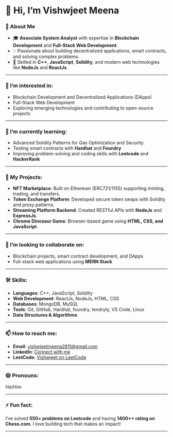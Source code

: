 # 👋 Hi, I’m Vishwjeet Meena  

### 🚀 About Me
- 🎓 **Associate System Analyst** with expertise in **Blockchain Development** and **Full-Stack Web Development**.  
- 💡 Passionate about building decentralized applications, smart contracts, and solving complex problems.  
- 🔧 Skilled in **C++**, **JavaScript**, **Solidity**, and modern web technologies like **NodeJs** and **ReactJs**.

---

### 👀 I’m interested in:
- Blockchain Development and Decentralized Applications (DApps)  
- Full-Stack Web Development  
- Exploring emerging technologies and contributing to open-source projects  

---

### 🌱 I’m currently learning:
- Advanced Solidity Patterns for Gas Optimization and Security  
- Testing smart contracts with **Hardhat** and **Foundry**  
- Improving problem-solving and coding skills with **Leetcode** and **HackerRank**

---

### 💼 My Projects:
- **NFT Marketplace**: Built on Ethereum (ERC721/1155) supporting minting, trading, and transfers.  
- **Token Exchange Platform**: Developed secure token swaps with Solidity and proxy patterns.  
- **Streaming Platform Backend**: Created RESTful APIs with **NodeJs** and **ExpressJs**.  
- **Chrome Dinosaur Game**: Browser-based game using **HTML, CSS, and JavaScript**.

---

### 💞️ I’m looking to collaborate on:
- Blockchain projects, smart contract development, and DApps  
- Full-stack web applications using **MERN Stack**  

---

### 🛠️ Skills:
- **Languages**: C++, JavaScript, Solidity  
- **Web Development**: ReactJs, NodeJs, HTML, CSS  
- **Databases**: MongoDB, MySQL  
- **Tools**: Git, GitHub, Hardhat, foundry, tendryly, VS Code, Linux  
- **Data Structures & Algorithms**  

---

### 📫 How to reach me:
- **Email**: vishwjeetmeena2811@gmail.com  
- **LinkedIn**: [Connect with me](https://www.linkedin.com/in/vishwjeet-meena-709414221?original_referer=https%3A%2F%2Fwww.google.com%2F)  
- **LeetCode**: [Vishwjeet on LeetCode](https://leetcode.com/u/vishwjeet_28/)  

---

### 😄 Pronouns:
He/Him  

---

### ⚡ Fun fact:
I’ve solved **550+ problems on Leetcode** and having **1400++ rating on Chess.com**. I love building tech that makes an impact!

---

<!---
Im-Vishwjeet/Im-Vishwjeet is a ✨ special ✨ repository because its `README.md` (this file) appears on your GitHub profile.
You can click the Preview link to take a look at your changes.
--->
